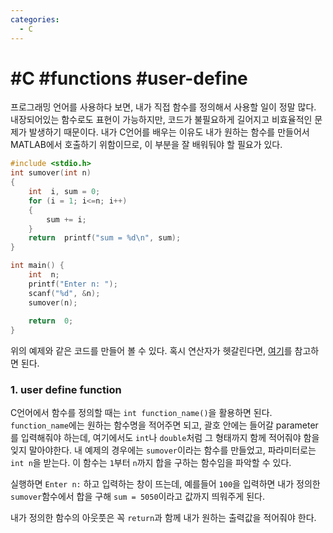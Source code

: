 ```yaml
---
categories:
  - C
---
```


# #C #functions #user-define

프로그래밍 언어를 사용하다 보면, 내가 직접 함수를 정의해서 사용할 일이 정말 많다. 내장되어있는 함수로도 표현이 가능하지만, 코드가 불필요하게 길어지고 비효율적인 문제가 발생하기 때문이다. 내가 C언어를 배우는 이유도 내가 원하는 함수를 만들어서 MATLAB에서 호출하기 위함이므로, 이 부분을 잘 배워둬야 할 필요가 있다.

```c
#include <stdio.h>
int sumover(int n)
{
	int  i, sum = 0;
	for (i = 1; i<=n; i++)
	{
		sum += i;
	}
	return  printf("sum = %d\n", sum);
}

int main() {
	int  n;
	printf("Enter n: ");
	scanf("%d", &n);
	sumover(n);
	
	return  0;
}
```
위의 예제와 같은 코드를 만들어 볼 수 있다. 혹시 연산자가 헷갈린다면, [여기](https://arrow-economist.github.io/c/C%EC%96%B8%EC%96%B4-%EC%82%B0%EC%88%A0-%EC%97%B0%EC%82%B0/#2-%EC%82%B0%EC%88%A0-%EC%97%B0%EC%82%B0%EC%9E%90)를 참고하면 된다. 

### 1. user define function

C언어에서 함수를 정의할 때는 `int function_name()`을 활용하면 된다. `function_name`에는 원하는 함수명을 적어주면 되고, 괄호 안에는 들어갈 parameter를 입력해줘야 하는데, 여기에서도 `int`나 `double`처럼 그 형태까지 함께 적어줘야 함을 잊지 말아야한다. 내 예제의 경우에는 `sumover`이라는 함수를 만들었고, 파라미터로는 `int n`을 받는다. 이 함수는 `1`부터 `n`까지 합을 구하는 함수임을 파악할 수 있다. 

실행하면 `Enter n:` 하고 입력하는 창이 뜨는데, 예를들어 `100`을 입력하면 내가 정의한 `sumover`함수에서 합을 구해 `sum = 5050`이라고 값까지 띄워주게 된다.

내가 정의한 함수의 아웃풋은 꼭 `return`과 함께 내가 원하는 출력값을 적어줘야 한다.
<!--stackedit_data:
eyJoaXN0b3J5IjpbLTExMDg3MjIwMjYsLTU1NzI5NzE2OV19
-->